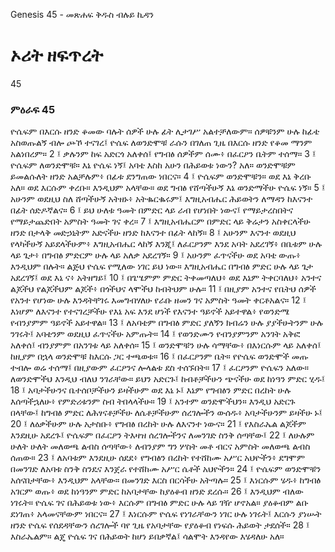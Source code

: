 ﻿
 Genesis 45 - መጽሐፍ ቅዱስ ብሉይ ኪዳን
# ኦሪት ዘፍጥረት
45
### ምዕራፍ 45
ዮሴፍም በእርሱ ዘንድ ቆመው ባሉት ሰዎች ሁሉ ፊት ሊታገሥ አልተቻለውም። ሰዎቹንም ሁሉ ከፊቴ አስወጡልኝ ብሎ ጮኾ ተናገረ፤ ዮሴፍ ለወንድሞቹ ራሱን በገለጠ ጊዜ በእርሱ ዘንድ የቆመ ማንም አልነበረም።
2 ፤ ቃሉንም ከፍ አድርጎ አለቀሰ፤ የግብፅ ሰዎችም ሰሙ፥ በፈርዖን ቤትም ተሰማ።
3 ፤ ዮሴፍም ለወንድሞቹ። እኔ ዮሴፍ ነኝ፤ አባቴ እስከ አሁን በሕይወቱ ነውን? አለ። ወንድሞቹም ይመልሱለት ዘንድ አልቻሉም፥ በፊቱ ደንግጠው ነበርና።
4 ፤ ዮሴፍም ወንድሞቹን። ወደ እኔ ቅረቡ አለ። ወደ እርሱም ቀረቡ። እንዲህም አላቸው። ወደ ግብፅ የሸጣችሁኝ እኔ ወንድማችሁ ዮሴፍ ነኝ።
5 ፤ አሁንም ወደዚህ ስለ ሸጣችሁኝ አትዘኑ፥ አትቈርቈሩም፤ እግዚአብሔር ሕይወትን ለማዳን ከእናንተ በፊት ሰድዶኛልና።
6 ፤ ይህ ሁለቱ ዓመት በምድር ላይ ራብ የሆነበት ነውና፤ የማይታረስበትና የማይታጨድበት አምስት ዓመት ገና ቀረ።
7 ፤ እግዚአብሔርም በምድር ላይ ቅሬታን አስቀርላችሁ ዘንድ በታላቅ መድኃኒትም አድናችሁ ዘንድ ከእናንተ በፊት ላከኝ።
8 ፤ አሁንም እናንተ ወደዚህ የላካችሁኝ አይደላችሁም፥ እግዚአብሔር ላከኝ እንጂ፤ ለፈርዖንም እንደ አባት አደረገኝ፥ በቤቱም ሁሉ ላይ ጌታ፥ በግብፅ ምድርም ሁሉ ላይ አለቃ አደረገኝ።
9 ፤ አሁንም ፈጥናችሁ ወደ አባቴ ውጡ፥ እንዲህም በሉት። ልጅህ ዮሴፍ የሚለው ነገር ይህ ነው። እግዚአብሔር በግብፅ ምድር ሁሉ ላይ ጌታ አደረገኝ፤ ወደ እኔ ና፥ አትዘግይ፤
10 ፤ በጌሤምም ምድር ትቀመጣለህ፥ ወደ እኔም ትቀርባለህ፥ አንተና ልጆችህ የልጆችህም ልጆች፥ በጎችህና ላሞችህ ከብትህም ሁሉ።
11 ፤ በዚያም አንተና የቤትህ ሰዎች የአንተ የሆነው ሁሉ እንዳትቸገሩ እመግብሃለሁ የራቡ ዘመን ገና አምስት ዓመት ቀርቶአልና።
12 ፤ እነሆም ለእናንተ የተናገረቻችሁ የእኔ አፍ እንደ ሆነች የእናንተ ዓይኖች አይተዋል፥ የወንድሜ የብንያምም ዓይኖች አይተዋል።
13 ፤ ለአባቴም በግብፅ ምድር ያለኝን ክብሬን ሁሉ ያያችሁትንም ሁሉ ንገሩት፤ አባቴንም ወደዚህ ፈጥናችሁ አምጡት።
14 ፤ የወንድሙን የብንያምንም አንገት አቅፎ አለቀሰ፤ ብንያምም በአንገቱ ላይ አለቀሰ።
15 ፤ ወንድሞቹን ሁሉ ሳማቸው፥ በእነርሱም ላይ አለቀሰ፤ ከዚያም በኋላ ወንድሞቹ ከእርሱ ጋር ተጫወቱ።
16 ፤ በፈርዖንም ቤት። የዮሴፍ ወንድሞች መጡ ተብሎ ወሬ ተሰማ፤ በዚያውም ፈርዖንና ሎላልቱ ደስ ተሰኙበት።
17 ፤ ፈርዖንም ዮሴፍን አለው። ለወንድሞችህ እንዲህ ብለህ ንገራቸው። ይህን አድርጉ፤ ከብቶቻችሁን ጭናችሁ ወደ ከነዓን ምድር ሂዱ፤
18 ፤ አባታችሁንና ቤተሰቦቻችሁን ይዛችሁም ወደ እኔ ኑ፤ እኔም የግብፅን ምድር በረከት ሁሉ እሰጣችኋለሁ፥ የምድሪቱንም ስብ ትበላላችሁ።
19 ፤ አንተም ወንድሞችህን። እንዲህ አድርጉ በላቸው፤ ከግብፅ ምድር ለሕፃናቶቻችሁ ለሴቶቻችሁም ሰረገሎችን ውሰዱ፥ አባታችሁንም ይዛችሁ ኑ፤
20 ፤ ለዕቃችሁም ሁሉ አታስቡ፥ የግብፅ በረከት ሁሉ ለእናንተ ነውና።
21 ፤ የእስራኤል ልጆችም እንደዚሁ አደረጉ፤ ዮሴፍም በፈርዖን ትእዛዝ ሰረገሎችንና ለመንገድ ስንቅ ሰጣቸው፤
22 ፤ ለሁሉም ሁለት ሁለት መለወጫ ልብስ ሰጣቸው፥ ለብንያም ግን ሦስት መቶ ብርና አምስት መለወጫ ልብስ ሰጠው።
23 ፤ ለአባቱም እንደዚሁ ሰደደ፥ የግብፅን በረከት የተሸከሙ አሥር አህዮችን፥ ደግሞም በመንገድ ለአባቱ ስንቅ ስንዴና እንጀራ የተሸከሙ አሥር ሴቶች አህዮችን።
24 ፤ ዮሴፍም ወንድሞቹን አሰናበታቸው፥ እንዲህም አላቸው። በመንገድ እርስ በርሳችሁ አትጣሉ።
25 ፤ እነርሱም ሄዱ፥ ከግብፅ አገርም ወጡ፥ ወደ ከነዓንም ምድር ከአባታቸው ከያዕቆብ ዘንድ ደረሱ።
26 ፤ እንዲህም ብለው ነገሩት። ዮሴፍ ገና በሕይወቱ ነው፥ እርሱም በግብፅ ምድር ሁሉ ላይ ገዥ ሆኖአል። ያዕቆብም ልቡ ደነገጠ፥ አላመናቸውም ነበርና።
27 ፤ እነርሱም ዮሴፍ የነገራቸውን ነገር ሁሉ ነገሩት፤ እርሱን ያነሡት ዘንድ ዮሴፍ የሰደዳቸውን ሰረገሎች ባየ ጊዜ የአባታቸው የያዕቆብ የነፍሱ ሕይወት ታደሰች።
28 ፤ እስራኤልም። ልጄ ዮሴፍ ገና በሕይወት ከሆነ ይበቃኛል፤ ሳልሞት እንዳየው እሄዳለሁ አለ። 
